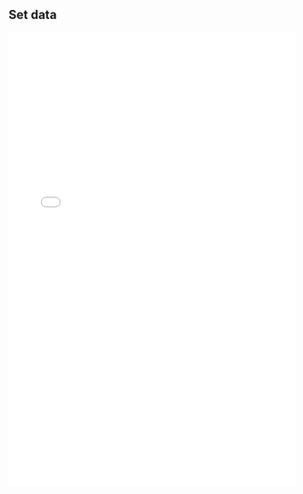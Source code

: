 ## Set data

<iframe width="100%" height="800" src="//jsfiddle.net/Zeffirsky/wncj0xr3/embedded/result,js/" allowfullscreen="allowfullscreen" allowpaymentrequest frameborder="0"></iframe>
